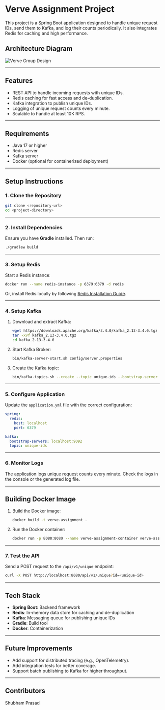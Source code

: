 # Verve Assignment Project

This project is a Spring Boot application designed to handle unique request IDs, send them to Kafka, and log their counts periodically. It also integrates Redis for caching and high performance.

## Architecture Diagram

![Verve Group Design](https://github.com/user-attachments/assets/936f462b-fa5f-4ffc-a4f6-5f1849649841)

---

## **Features**
- REST API to handle incoming requests with unique IDs.
- Redis caching for fast access and de-duplication.
- Kafka integration to publish unique IDs.
- Logging of unique request counts every minute.
- Scalable to handle at least 10K RPS.

---

## **Requirements**
- Java 17 or higher
- Redis server
- Kafka server
- Docker (optional for containerized deployment)

---

## **Setup Instructions**

### **1. Clone the Repository**
```bash
git clone <repository-url>
cd <project-directory>
```

---

### **2. Install Dependencies**
Ensure you have **Gradle** installed. Then run:
```bash
./gradlew build
```

---

### **3. Setup Redis**
Start a Redis instance:
```bash
docker run --name redis-instance -p 6379:6379 -d redis
```
Or, install Redis locally by following [Redis Installation Guide](https://redis.io/docs/getting-started/installation/).

---

### **4. Setup Kafka**
1. Download and extract Kafka:
   ```bash
   wget https://downloads.apache.org/kafka/3.4.0/kafka_2.13-3.4.0.tgz
   tar -xvf kafka_2.13-3.4.0.tgz
   cd kafka_2.13-3.4.0
   ```
2. Start Kafka Broker:
   ```bash
   bin/kafka-server-start.sh config/server.properties
   ```
4. Create the Kafka topic:
   ```bash
   bin/kafka-topics.sh --create --topic unique-ids --bootstrap-server localhost:9092 --replication-factor 1 --partitions 1
   ```

---

### **5. Configure Application**
Update the `application.yml` file with the correct configuration:
```yaml
spring:
  redis:
    host: localhost
    port: 6379

kafka:
  bootstrap-servers: localhost:9092
  topic: unique-ids
```

---

### **6. Monitor Logs**
The application logs unique request counts every minute. Check the logs in the console or the generated log file.

---

## **Building Docker Image**

1. Build the Docker image:
   ```bash
   docker build -t verve-assignment .
   ```

2. Run the Docker container:
   ```bash
   docker run -p 8080:8080 --name verve-assignment-container verve-assignment
   ```

---

### **7. Test the API**
Send a POST request to the `/api/v1/unique` endpoint:
```bash
curl -X POST http://localhost:8080/api/v1/unique?id=<unique-id>
```

---

## **Tech Stack**
- **Spring Boot**: Backend framework
- **Redis**: In-memory data store for caching and de-duplication
- **Kafka**: Messaging queue for publishing unique IDs
- **Gradle**: Build tool
- **Docker**: Containerization

---

## **Future Improvements**
- Add support for distributed tracing (e.g., OpenTelemetry).
- Add integration tests for better coverage.
- Support batch publishing to Kafka for higher throughput.

---

## **Contributors**
Shubham Prasad
